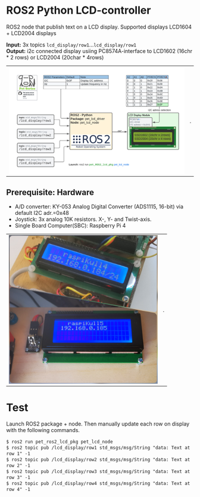 # ROS2 Python LCD-controller
ROS2 node that publish text on a LCD display. 
Supported displays  LCD1604 + LCD2004 displays

**Input:** 3x topics <code>lcd_display/row1</code>...<code>lcd_display/row1</code><br>
**Output:** i2c connected display usiing PC8574A-interface to LCD1602 (16chr * 2 rows) or LCD2004 (20char * 4rows)
<table>
  <tr>
    <td>
      <img src="doc/ROS_pet_lcd_display_node.png" width="800px">
    </td>
    <td>
      .
    </td>
  </tr>
</table>

## Prerequisite: Hardware
* A/D converter: KY-053 Analog Digital Converter (ADS1115, 16-bit) via default I2C adr.=0x48
* Joystick: 3x analog 10K resistors. X-, Y- and Twist-axis.
* Single Board Computer(SBC): Raspberry Pi 4
<table>
  <tr>
    <td>
      <img src="doc/ldc1602+lcd2004.png" width="400px">
    </td>
    <td>
      .
    </td>
  </tr>
</table>

# Test
Launch ROS2 package + node. Then manually update each row on display with the following commands.
 ```
$ ros2 run pet_ros2_lcd_pkg pet_lcd_node
$ ros2 topic pub /lcd_display/row1 std_msgs/msg/String "data: Text at row 1" -1
$ ros2 topic pub /lcd_display/row2 std_msgs/msg/String "data: Text at row 2" -1
$ ros2 topic pub /lcd_display/row3 std_msgs/msg/String "data: Text at row 3" -1
$ ros2 topic pub /lcd_display/row4 std_msgs/msg/String "data: Text at row 4" -1
 ```
